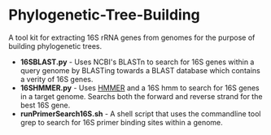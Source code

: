 Phylogenetic-Tree-Building
==========================
A tool kit for extracting 16S rRNA genes from genomes for the purpose of building phylogenetic trees.

* **16SBLAST.py** - Uses NCBI's BLASTn to search for 16S genes within a query genome by BLASTing towards a BLAST database which contains a verity of 16S genes.
* **16SHMMER.py** - Uses [HMMER](http://hmmer.janelia.org) and a 16S hmm to search for 16S genes in a target genome. Searchs both the forward and reverse strand for the best 16S gene.
* **runPrimerSearch16S.sh** - A shell script that uses the commandline tool grep to search for 16S primer binding sites within a genome. 
